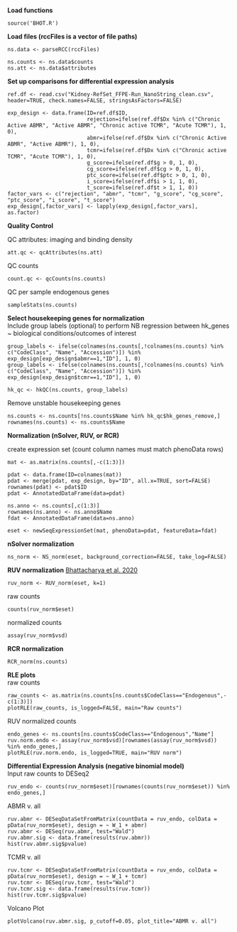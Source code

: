 
**Load functions**
```
source('BHOT.R')
```

**Load files (rccFiles is a vector of file paths)**
```
ns.data <- parseRCC(rccFiles)

ns.counts <- ns.data$counts
ns.att <- ns.data$attributes
```

**Set up comparisons for differential expression analysis**
```
ref.df <- read.csv("Kidney-RefSet_FFPE-Run_NanoString_clean.csv", header=TRUE, check.names=FALSE, stringsAsFactors=FALSE)

exp_design <- data.frame(ID=ref.df$ID,
                         rejection=ifelse(ref.df$Dx %in% c("Chronic Active ABMR", "Active ABMR", "Chronic active TCMR", "Acute TCMR"), 1, 0),
                         abmr=ifelse(ref.df$Dx %in% c("Chronic Active ABMR", "Active ABMR"), 1, 0),
                         tcmr=ifelse(ref.df$Dx %in% c("Chronic active TCMR", "Acute TCMR"), 1, 0),
                         g_score=ifelse(ref.df$g > 0, 1, 0),
                         cg_score=ifelse(ref.df$cg > 0, 1, 0),
                         ptc_score=ifelse(ref.df$ptc > 0, 1, 0),
                         i_score=ifelse(ref.df$i > 1, 1, 0),
                         t_score=ifelse(ref.df$t > 1, 1, 0))
factor_vars <- c("rejection", "abmr", "tcmr", "g_score", "cg_score", "ptc_score", "i_score", "t_score")
exp_design[,factor_vars] <- lapply(exp_design[,factor_vars], as.factor)
```

**Quality Control**

QC attributes: imaging and binding density
```
att.qc <- qcAttributes(ns.att)
```
QC counts
```
count.qc <- qcCounts(ns.counts)
```
QC per sample endogenous genes
```
sampleStats(ns.counts)
```

**Select housekeeping genes for normalization**\
Include group labels (optional) to perform NB regression between hk_genes ~ biological conditions/outcomes of interest
```
group_labels <- ifelse(colnames(ns.counts[,!colnames(ns.counts) %in% c("CodeClass", "Name", "Accession")]) %in% exp_design[exp_design$abmr==1,"ID"], 1, 0)
group_labels <- ifelse(colnames(ns.counts[,!colnames(ns.counts) %in% c("CodeClass", "Name", "Accession")]) %in% exp_design[exp_design$tcmr==1,"ID"], 1, 0)

hk_qc <- hkQC(ns.counts, group_labels)
```

Remove unstable housekeeping genes
```
ns.counts <- ns.counts[!ns.counts$Name %in% hk_qc$hk_genes_remove,]
rownames(ns.counts) <- ns.counts$Name
```

**Normalization (nSolver, RUV, or RCR)**

create expression set (count column names must match phenoData rows)
```
mat <- as.matrix(ns.counts[,-c(1:3)])

pdat <- data.frame(ID=colnames(mat))
pdat <- merge(pdat, exp_design, by="ID", all.x=TRUE, sort=FALSE)
rownames(pdat) <- pdat$ID
pdat <- AnnotatedDataFrame(data=pdat)

ns.anno <- ns.counts[,c(1:3)]
rownames(ns.anno) <- ns.anno$Name
fdat <- AnnotatedDataFrame(data=ns.anno)

eset <- newSeqExpressionSet(mat, phenoData=pdat, featureData=fdat)
```

**nSolver normalization**
```
ns_norm <- NS_norm(eset, background_correction=FALSE, take_log=FALSE)
```

**RUV normalization** [Bhattacharya et al. 2020](https://doi.org/10.1093/bib/bbaa163)
```
ruv_norm <- RUV_norm(eset, k=1)
```
raw counts
```
counts(ruv_norm$eset)
```
normalized counts
```
assay(ruv_norm$vsd)
```

**RCR normalization**
```
RCR_norm(ns.counts)
```

**RLE plots**\
raw counts
```
raw_counts <- as.matrix(ns.counts[ns.counts$CodeClass=="Endogenous",-c(1:3)])
plotRLE(raw_counts, is_logged=FALSE, main="Raw counts")
```
RUV normalized counts
```
endo_genes <- ns.counts[ns.counts$CodeClass=="Endogenous","Name"]
ruv.norm.endo <- assay(ruv_norm$vsd)[rownames(assay(ruv_norm$vsd)) %in% endo_genes,]
plotRLE(ruv.norm.endo, is_logged=TRUE, main="RUV norm")
```

**Differential Expression Analysis (negative binomial model)**\
Input raw counts to DESeq2
```
ruv_endo <- counts(ruv_norm$eset)[rownames(counts(ruv_norm$eset)) %in% endo_genes,]
```

ABMR v. all
```
ruv.abmr <- DESeqDataSetFromMatrix(countData = ruv_endo, colData = pData(ruv_norm$eset), design = ~ W_1 + abmr)
ruv.abmr <- DESeq(ruv.abmr, test="Wald")
ruv.abmr.sig <- data.frame(results(ruv.abmr))
hist(ruv.abmr.sig$pvalue)
```

TCMR v. all
```
ruv.tcmr <- DESeqDataSetFromMatrix(countData = ruv_endo, colData = pData(ruv_norm$eset), design = ~ W_1 + tcmr)
ruv.tcmr <- DESeq(ruv.tcmr, test="Wald")
ruv.tcmr.sig <- data.frame(results(ruv.tcmr))
hist(ruv.tcmr.sig$pvalue)
```

Volcano Plot
```
plotVolcano(ruv.abmr.sig, p_cutoff=0.05, plot_title="ABMR v. all")
```

